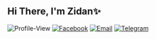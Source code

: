 ## Hi There, I'm Zidan✨

![Profile-View](https://komarev.com/ghpvc/?username=Zidan-ID17)
[![Facebook](https://img.shields.io/badge/Facebook-blue?style=for-the-badge&logo=facebook)](https://facebook.com/ZidanIDz)
[![Email](https://img.shields.io/badge/Email-white.svg?style=for-the-badge&logo=gmail)](mailto:zeyshyy@gmail.com)
[![Telegram](https://img.shields.io/badge/Telegram-white.svg?style=for-the-badge&logo=telegram)](https://t.me/ZidanIDz)
